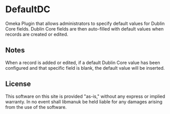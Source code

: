 # DefaultDC
Omeka Plugin that allows administrators to specify default values for Dublin Core fields.  Dublin Core fields are then auto-filled with default values when records are created or edited.

## Notes

When a record is added or edited, if a default Dublin Core value has been configured and that specific field is blank, the default value will be inserted.

## License
This software on this site is provided "as-is," without any express or implied warranty. In no event shall libmanuk be held liable for any damages arising from the use of the software.
